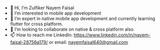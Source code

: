 - 👋 Hi, I’m Zulfiker Nayem Faisal
- 👀 I’m interested in mobile app development
- 🌱 I’m expert in native mobile app development and currently learning flutter for cross platform.
- 💞️ I’m looking to collaborate on native & cross platform also
- 📫 How to reach me LinkedIn: https://www.linkedin.com/in/nayem-faisal-28756a179/ or email: nayemfaisal640@gmail.com

<!---
shuvo3335/shuvo3335 is a ✨ special ✨ repository because its `README.md` (this file) appears on your GitHub profile.
You can click the Preview link to take a look at your changes.
--->
